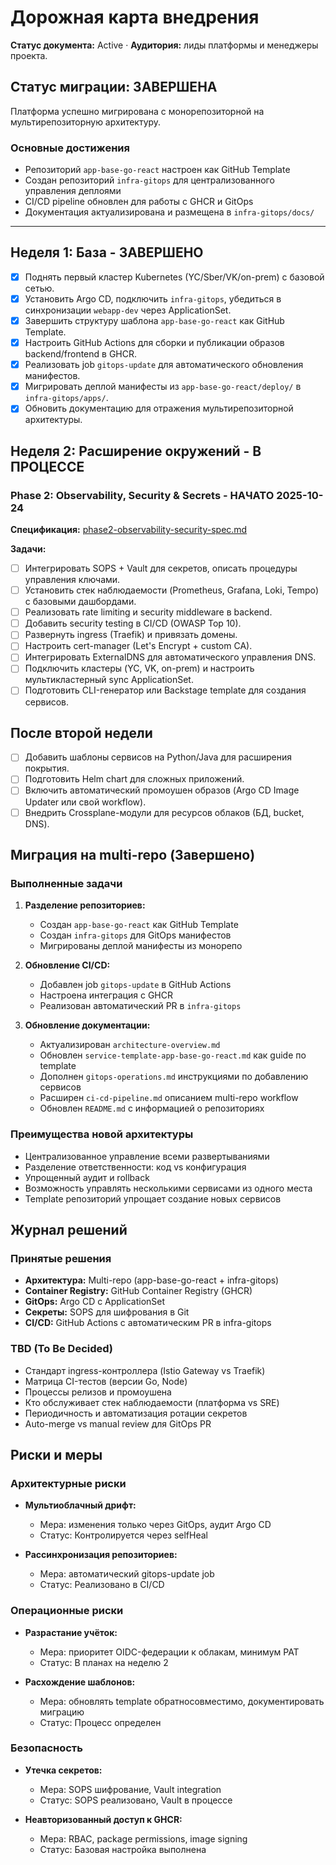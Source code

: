 # Дорожная карта внедрения

**Статус документа:** Active · **Аудитория:** лиды платформы и менеджеры проекта.

## Статус миграции: ЗАВЕРШЕНА

Платформа успешно мигрирована с монорепозиторной на мультирепозиторную архитектуру.

### Основные достижения
- Репозиторий `app-base-go-react` настроен как GitHub Template
- Создан репозиторий `infra-gitops` для централизованного управления деплоями
- CI/CD pipeline обновлен для работы с GHCR и GitOps
- Документация актуализирована и размещена в `infra-gitops/docs/`

---

## Неделя 1: База - ЗАВЕРШЕНО
- [x] Поднять первый кластер Kubernetes (YC/Sber/VK/on-prem) с базовой сетью.
- [x] Установить Argo CD, подключить `infra-gitops`, убедиться в синхронизации `webapp-dev` через ApplicationSet.
- [x] Завершить структуру шаблона `app-base-go-react` как GitHub Template.
- [x] Настроить GitHub Actions для сборки и публикации образов backend/frontend в GHCR.
- [x] Реализовать job `gitops-update` для автоматического обновления манифестов.
- [x] Мигрировать деплой манифесты из `app-base-go-react/deploy/` в `infra-gitops/apps/`.
- [x] Обновить документацию для отражения мультирепозиторной архитектуры.

## Неделя 2: Расширение окружений - В ПРОЦЕССЕ

### Phase 2: Observability, Security & Secrets - НАЧАТО 2025-10-24

**Спецификация:** [phase2-observability-security-spec.md](phase2-observability-security-spec.md)

**Задачи:**
- [ ] Интегрировать SOPS + Vault для секретов, описать процедуры управления ключами.
- [ ] Установить стек наблюдаемости (Prometheus, Grafana, Loki, Tempo) с базовыми дашбордами.
- [ ] Реализовать rate limiting и security middleware в backend.
- [ ] Добавить security testing в CI/CD (OWASP Top 10).
- [ ] Развернуть ingress (Traefik) и привязать домены.
- [ ] Настроить cert-manager (Let's Encrypt + custom CA).
- [ ] Интегрировать ExternalDNS для автоматического управления DNS.
- [ ] Подключить кластеры (YC, VK, on-prem) и настроить мультикластерный sync ApplicationSet.
- [ ] Подготовить CLI-генератор или Backstage template для создания сервисов.

## После второй недели
- [ ] Добавить шаблоны сервисов на Python/Java для расширения покрытия.
- [ ] Подготовить Helm chart для сложных приложений.
- [ ] Включить автоматический промоушен образов (Argo CD Image Updater или свой workflow).
- [ ] Внедрить Crossplane-модули для ресурсов облаков (БД, bucket, DNS).

## Миграция на multi-repo (Завершено)

### Выполненные задачи

1. **Разделение репозиториев:**
   - Создан `app-base-go-react` как GitHub Template
   - Создан `infra-gitops` для GitOps манифестов
   - Мигрированы деплой манифесты из монорепо

2. **Обновление CI/CD:**
   - Добавлен job `gitops-update` в GitHub Actions
   - Настроена интеграция с GHCR
   - Реализован автоматический PR в `infra-gitops`

3. **Обновление документации:**
   - Актуализирован `architecture-overview.md`
   - Обновлен `service-template-app-base-go-react.md` как guide по template
   - Дополнен `gitops-operations.md` инструкциями по добавлению сервисов
   - Расширен `ci-cd-pipeline.md` описанием multi-repo workflow
   - Обновлен `README.md` с информацией о репозиториях

### Преимущества новой архитектуры

- Централизованное управление всеми развертываниями
- Разделение ответственности: код vs конфигурация
- Упрощенный аудит и rollback
- Возможность управлять несколькими сервисами из одного места
- Template репозиторий упрощает создание новых сервисов

## Журнал решений

### Принятые решения
- **Архитектура:** Multi-repo (app-base-go-react + infra-gitops)
- **Container Registry:** GitHub Container Registry (GHCR)
- **GitOps:** Argo CD с ApplicationSet
- **Секреты:** SOPS для шифрования в Git
- **CI/CD:** GitHub Actions с автоматическим PR в infra-gitops

### TBD (To Be Decided)
- Стандарт ingress-контроллера (Istio Gateway vs Traefik)
- Матрица CI-тестов (версии Go, Node)
- Процессы релизов и промоушена
- Кто обслуживает стек наблюдаемости (платформа vs SRE)
- Периодичность и автоматизация ротации секретов
- Auto-merge vs manual review для GitOps PR

## Риски и меры

### Архитектурные риски
- **Мультиоблачный дрифт:**
  - Мера: изменения только через GitOps, аудит Argo CD
  - Статус: Контролируется через selfHeal

- **Рассинхронизация репозиториев:**
  - Мера: автоматический gitops-update job
  - Статус: Реализовано в CI/CD

### Операционные риски
- **Разрастание учёток:**
  - Мера: приоритет OIDC-федерации к облакам, минимум PAT
  - Статус: В планах на неделю 2

- **Расхождение шаблонов:**
  - Мера: обновлять template обратносовместимо, документировать миграцию
  - Статус: Процесс определен

### Безопасность
- **Утечка секретов:**
  - Мера: SOPS шифрование, Vault integration
  - Статус: SOPS реализовано, Vault в процессе

- **Неавторизованный доступ к GHCR:**
  - Мера: RBAC, package permissions, image signing
  - Статус: Базовая настройка выполнена
